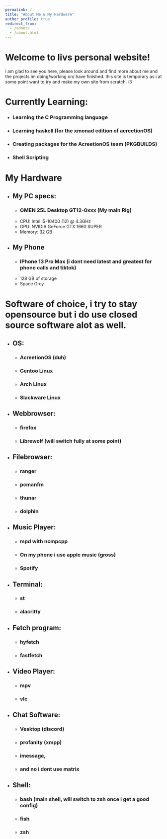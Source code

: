 ```yaml
---
permalink: /
title: "About Me & My Hardware"
author_profile: true
redirect_from: 
  - /about/
  - /about.html
---
```



# Welcome to livs personal website!

i am glad to see you here, please look around and find more about me and the projects im doing/working on/ have finished. this site is temporary as i at some point want to try and make my own site from scratch. :3

# Currently Learning:
  - ### Learning the C Programming language
  - ### Learning haskell (for the xmonad edition of acreetionOS)
  - ### Creating packages for the AcreetionOS team (PKGBUILDS)
  - ### Shell Scripting

# My Hardware
- ## My PC specs:
  - ### OMEN 25L Desktop GT12-0xxx (My main Rig)
   - CPU: Intel i5-10400 (12) @ 4.3GHz
   - GPU: NVIDIA GeForce GTX 1660 SUPER
   - Memory: 32 GB

- ## My Phone
  - ### IPhone 13 Pro Max (i dont need latest and greatest for phone calls and tiktok)
   -  128 GB of storage
   -  Space Grey

# Software of choice, i try to stay opensource but i do use closed source software alot as well.

- ## OS: 
  - ### AcreetionOS (duh)
  - ### Gentoo Linux
  - ### Arch Linux
  - ### Slackware Linux
- ## Webbrowser: 
  - ### firefox
  - ### Librewolf (will switch fully at some point)
- ## Filebrowser: 
  - ### ranger
  - ### pcmanfm
  - ### thunar
  - ### dolphin
- ## Music Player: 
  - ### mpd with ncmpcpp 
  - ### On my phone i use apple music (gross)
  - ### Spotify
- ## Terminal: 
  - ### st 
  - ### alacritty 
- ## Fetch program: 
  - ### hyfetch 
  - ### fastfetch
- ## Video Player: 
  - ### mpv
  - ### vlc
- ## Chat Software: 
  - ### Vesktop (discord) 
  - ### profanity (xmpp) 
  - ### imessage, 
  - ### and no i dont use matrix
- ## Shell: 
  - ### bash (main shell, will switch to zsh once i get a good config)
  - ### fish
  - ### zsh
